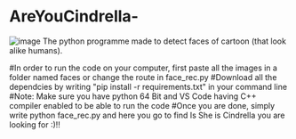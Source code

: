 # AreYouCindrella-
![image](https://user-images.githubusercontent.com/94554260/175785821-1cdb8a92-8036-4c68-ac1b-0180a88599bd.png)
The python programme made to detect faces of cartoon (that look alike humans).

 #In order to run the code on your computer, first paste all the images in a folder named faces or change the route in face_rec.py
 #Download all the dependcies by writing "pip install -r requirements.txt" in your command line
 #Note: Make sure you have python 64 Bit and VS Code having C++ compiler enabled to be able to run the code
 #Once you are done, simply write python face_rec.py and here you go to find Is She is Cindrella you are looking for :)!!
